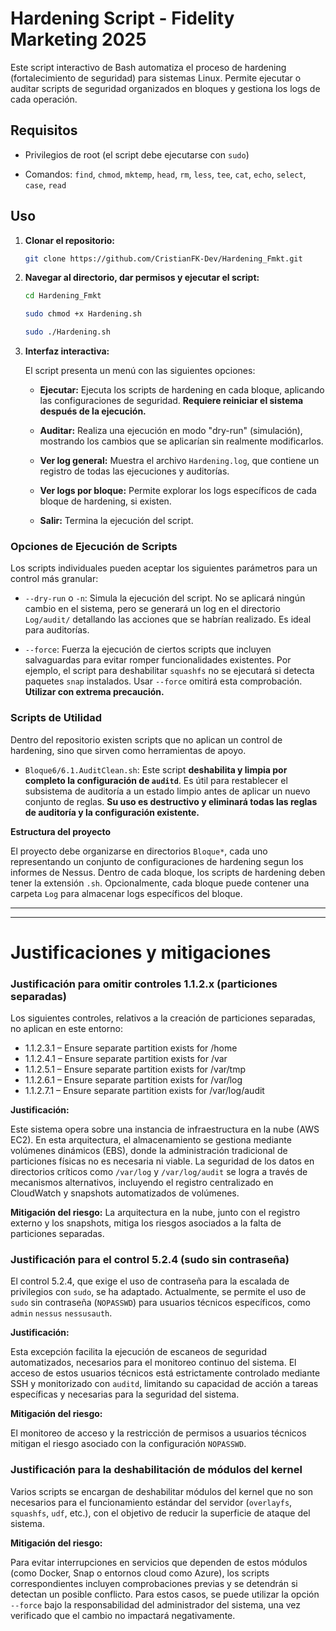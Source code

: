 # Hardening Script - Fidelity Marketing 2025

Este script interactivo de Bash automatiza el proceso de hardening (fortalecimiento de seguridad) para sistemas Linux.  Permite ejecutar o auditar scripts de seguridad organizados en bloques y gestiona los logs de cada operación.

## Requisitos



*   Privilegios de root (el script debe ejecutarse con `sudo`)

*   Comandos: `find`, `chmod`, `mktemp`, `head`, `rm`, `less`, `tee`, `cat`, `echo`, `select`, `case`, `read`

## Uso

1.  **Clonar el repositorio:**

    ```bash
    git clone https://github.com/CristianFK-Dev/Hardening_Fmkt.git
    ```

2.  **Navegar al directorio, dar permisos y ejecutar el script:**

    ```bash
    cd Hardening_Fmkt

    sudo chmod +x Hardening.sh

    sudo ./Hardening.sh
    ```

3.  **Interfaz interactiva:**

    El script presenta un menú con las siguientes opciones:

    *   **Ejecutar:**  Ejecuta los scripts de hardening en cada bloque, aplicando las configuraciones de seguridad.  **Requiere reiniciar el sistema después de la ejecución.**

    *   **Auditar:**  Realiza una ejecución en modo "dry-run" (simulación), mostrando los cambios que se aplicarían sin realmente modificarlos.

    *   **Ver log general:**  Muestra el archivo `Hardening.log`, que contiene un registro de todas las ejecuciones y auditorías.

    *   **Ver logs por bloque:** Permite explorar los logs específicos de cada bloque de hardening, si existen.
    
    *   **Salir:** Termina la ejecución del script.

### Opciones de Ejecución de Scripts

Los scripts individuales pueden aceptar los siguientes parámetros para un control más granular:

*   `--dry-run` o `-n`: Simula la ejecución del script. No se aplicará ningún cambio en el sistema, pero se generará un log en el directorio `Log/audit/` detallando las acciones que se habrían realizado. Es ideal para auditorías.

*   `--force`: Fuerza la ejecución de ciertos scripts que incluyen salvaguardas para evitar romper funcionalidades existentes. Por ejemplo, el script para deshabilitar `squashfs` no se ejecutará si detecta paquetes `snap` instalados. Usar `--force` omitirá esta comprobación. **Utilizar con extrema precaución.**

### Scripts de Utilidad

Dentro del repositorio existen scripts que no aplican un control de hardening, sino que sirven como herramientas de apoyo.

*   `Bloque6/6.1.AuditClean.sh`: Este script **deshabilita y limpia por completo la configuración de `auditd`**. Es útil para restablecer el subsistema de auditoría a un estado limpio antes de aplicar un nuevo conjunto de reglas. **Su uso es destructivo y eliminará todas las reglas de auditoría y la configuración existente.**


**Estructura del proyecto**

El proyecto debe organizarse en directorios `Bloque*`, cada uno representando un conjunto de configuraciones de hardening segun los informes de Nessus.  Dentro de cada bloque, los scripts de hardening deben tener la extensión `.sh`.  Opcionalmente, cada bloque puede contener una carpeta `Log` para almacenar logs específicos del bloque.

---
---

# Justificaciones y mitigaciones

### **Justificación para omitir controles 1.1.2.x (particiones separadas)**

Los siguientes controles, relativos a la creación de particiones separadas, no aplican en este entorno:

*   1.1.2.3.1 – Ensure separate partition exists for /home
*   1.1.2.4.1 – Ensure separate partition exists for /var
*   1.1.2.5.1 – Ensure separate partition exists for /var/tmp
*   1.1.2.6.1 – Ensure separate partition exists for /var/log
*   1.1.2.7.1 – Ensure separate partition exists for /var/log/audit

**Justificación:**

Este sistema opera sobre una instancia de infraestructura en la nube (AWS EC2).  En esta arquitectura, el almacenamiento se gestiona mediante volúmenes dinámicos (EBS), donde la administración tradicional de particiones físicas no es necesaria ni viable.  La seguridad de los datos en directorios críticos como `/var/log` y `/var/log/audit` se logra a través de mecanismos alternativos, incluyendo el registro centralizado en CloudWatch y snapshots automatizados de volúmenes.

**Mitigación del riesgo:**
La arquitectura en la nube, junto con el registro externo y los snapshots, mitiga los riesgos asociados a la falta de particiones separadas.

### **Justificación para el control 5.2.4 (sudo sin contraseña)**

El control 5.2.4, que exige el uso de contraseña para la escalada de privilegios con `sudo`, se ha adaptado.  Actualmente, se permite el uso de `sudo` sin contraseña (`NOPASSWD`) para usuarios técnicos específicos, como `admin` `nessus` `nessusauth`.

**Justificación:**

Esta excepción facilita la ejecución de escaneos de seguridad automatizados, necesarios para el monitoreo continuo del sistema.  El acceso de estos usuarios técnicos está estrictamente controlado mediante SSH y monitorizado con `auditd`, limitando su capacidad de acción a tareas específicas y necesarias para la seguridad del sistema.

**Mitigación del riesgo:**

El monitoreo de acceso y la restricción de permisos a usuarios técnicos mitigan el riesgo asociado con la configuración `NOPASSWD`.

### **Justificación para la deshabilitación de módulos del kernel**

Varios scripts se encargan de deshabilitar módulos del kernel que no son necesarios para el funcionamiento estándar del servidor (`overlayfs`, `squashfs`, `udf`, etc.), con el objetivo de reducir la superficie de ataque del sistema.

**Mitigación del riesgo:**

Para evitar interrupciones en servicios que dependen de estos módulos (como Docker, Snap o entornos cloud como Azure), los scripts correspondientes incluyen comprobaciones previas y se detendrán si detectan un posible conflicto. Para estos casos, se puede utilizar la opción `--force` bajo la responsabilidad del administrador del sistema, una vez verificado que el cambio no impactará negativamente.

